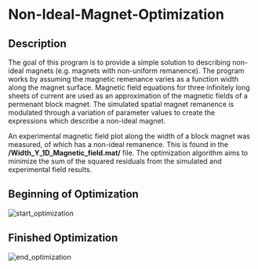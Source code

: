 # Non-Ideal-Magnet-Optimization

## Description

The goal of this program is to provide a simple solution to describing non-ideal magnets (e.g. magnets with non-uniform remanence).
The program works by assuming the magnetic remenance varies as a function width along the magnet surface. Magnetic field equations for three infinitely long sheets of current are
used as an approximation of the magnetic fields of a permenant block magnet. The simulated spatial magnet remanence is modulated through a variation of parameter values 
to create the expressions which describe a non-ideal magnet. 

An experimental magnetic field plot along the width of a block magnet was measured, of which has a non-ideal remanence. This is found in the **/Width_Y_1D_Magnetic_field.mat/** file.
The optimization algorithm aims to minimize the sum of the squared residuals from the simulated and experimental field results. 

## Beginning of Optimization
![start_optimization](https://user-images.githubusercontent.com/52712406/149584199-65b7042a-96e7-47eb-ac5c-34eb1ef23eee.png)


## Finished Optimization
![end_optimization](https://user-images.githubusercontent.com/52712406/149586896-a0cf6cbd-d49b-4d5a-84f5-357ab01daf43.png)


